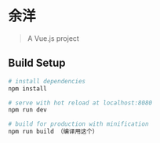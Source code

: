 # 余洋

> A Vue.js project

## Build Setup

``` bash
# install dependencies
npm install

# serve with hot reload at localhost:8080
npm run dev

# build for production with minification
npm run build （编译用这个）
```
